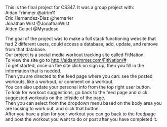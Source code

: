 This is the final project for CS347. It was a group project with:<br>
Aidan Trimmer @atrim11<br>
Eric Hernandez-Diaz @herna4er<br>
Jonathan Wist @JonathanWist<br>
Alden Geipel @Myradose<br>

The goal of the project was to make a full stack functioning website that had 2 different users, could access a database, add, update, and remove from that database.<br>
Our project is a social media workout tracking site called FitNation. <br>
To view the site go to http://aidantrimmer.com/FitNation/#  <br>
  To get started, once on the site click on sign up, then you fill in the information that is needed. <br>
  Then you are directed to the feed page where you can: see the posted workouts, like a workout, or comment on a workout.<br>
  You can also update your personal info from the top right user button.<br>
  To look for workout suggestions, go back to the feed page and click suggested workouts on the leftside of the page.<br>
  Then you can select from the dropdown menu based on the body area you are looking to work out, and click that button.<br>
  After you have a plan for your workout you can go back to the feedpage and post the workout you want to do or post after you have completed it.<br>
